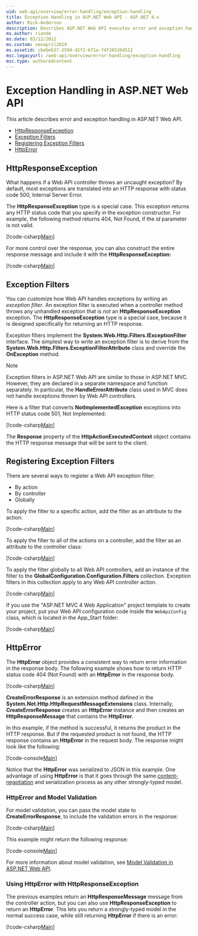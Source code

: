 ```yaml
---
uid: web-api/overview/error-handling/exception-handling
title: Exception Handling in ASP.NET Web API - ASP.NET 4.x
author: Rick-Anderson
description: Describes ASP.NET Web API executes error and exception handling and provides examples for errors and exceptions.
ms.author: riande
ms.date: 03/12/2012
ms.custom: seoapril2019
ms.assetid: cbebeb37-2594-41f2-b71a-f4f26520d512
msc.legacyurl: /web-api/overview/error-handling/exception-handling
msc.type: authoredcontent
---
```

# Exception Handling in ASP.NET Web API

This article describes error and exception handling in ASP.NET Web API.

- [HttpResponseException](#httpresponserexception)
- [Exception Filters](#exception_filters)
- [Registering Exception Filters](#registering_exception_filters)
- [HttpError](#httperror)

<a id="httpresponserexception"></a>
## HttpResponseException

What happens if a Web API controller throws an uncaught exception? By default, most exceptions are translated into an HTTP response with status code 500, Internal Server Error.

The **HttpResponseException** type is a special case. This exception returns any HTTP status code that you specify in the exception constructor. For example, the following method returns 404, Not Found, if the *id* parameter is not valid.

[!code-csharp[Main](exception-handling/samples/sample1.cs)]

For more control over the response, you can also construct the entire response message and include it with the **HttpResponseException:** 

[!code-csharp[Main](exception-handling/samples/sample2.cs)]

<a id="exception_filters"></a>
## Exception Filters

You can customize how Web API handles exceptions by writing an *exception filter*. An exception filter is executed when a controller method throws any unhandled exception that is *not* an **HttpResponseException** exception. The **HttpResponseException** type is a special case, because it is designed specifically for returning an HTTP response.

Exception filters implement the **System.Web.Http.Filters.IExceptionFilter** interface. The simplest way to write an exception filter is to derive from the **System.Web.Http.Filters.ExceptionFilterAttribute** class and override the **OnException** method.

> [!NOTE]
> Exception filters in ASP.NET Web API are similar to those in ASP.NET MVC. However, they are declared in a separate namespace and function separately. In particular, the **HandleErrorAttribute** class used in MVC does not handle exceptions thrown by Web API controllers.

Here is a filter that converts **NotImplementedException** exceptions into HTTP status code 501, Not Implemented:

[!code-csharp[Main](exception-handling/samples/sample3.cs)]

The **Response** property of the **HttpActionExecutedContext** object contains the HTTP response message that will be sent to the client.

<a id="registering_exception_filters"></a>
## Registering Exception Filters

There are several ways to register a Web API exception filter:

- By action
- By controller
- Globally

To apply the filter to a specific action, add the filter as an attribute to the action:

[!code-csharp[Main](exception-handling/samples/sample4.cs)]

To apply the filter to all of the actions on a controller, add the filter as an attribute to the controller class:

[!code-csharp[Main](exception-handling/samples/sample5.cs)]

To apply the filter globally to all Web API controllers, add an instance of the filter to the **GlobalConfiguration.Configuration.Filters** collection. Exception filters in this collection apply to any Web API controller action.

[!code-csharp[Main](exception-handling/samples/sample6.cs)]

If you use the "ASP.NET MVC 4 Web Application" project template to create your project, put your Web API configuration code inside the `WebApiConfig` class, which is located in the App\_Start folder:

[!code-csharp[Main](exception-handling/samples/sample7.cs?highlight=5)]

<a id="httperror"></a>
## HttpError

The **HttpError** object provides a consistent way to return error information in the response body. The following example shows how to return HTTP status code 404 (Not Found) with an **HttpError** in the response body.

[!code-csharp[Main](exception-handling/samples/sample8.cs)]

**CreateErrorResponse** is an extension method defined in the **System.Net.Http.HttpRequestMessageExtensions** class. Internally, **CreateErrorResponse** creates an **HttpError** instance and then creates an **HttpResponseMessage** that contains the **HttpError**.

In this example, if the method is successful, it returns the product in the HTTP response. But if the requested product is not found, the HTTP response contains an **HttpError** in the request body. The response might look like the following:

[!code-console[Main](exception-handling/samples/sample9.cmd)]

Notice that the **HttpError** was serialized to JSON in this example. One advantage of using **HttpError** is that it goes through the same [content-negotiation](../formats-and-model-binding/content-negotiation.md) and serialization process as any other strongly-typed model.

### HttpError and Model Validation

For model validation, you can pass the model state to **CreateErrorResponse**, to include the validation errors in the response:

[!code-csharp[Main](exception-handling/samples/sample10.cs)]

This example might return the following response:

[!code-console[Main](exception-handling/samples/sample11.cmd)]

For more information about model validation, see [Model Validation in ASP.NET Web API](../formats-and-model-binding/model-validation-in-aspnet-web-api.md).

### Using HttpError with HttpResponseException

The previous examples return an **HttpResponseMessage** message from the controller action, but you can also use **HttpResponseException** to return an **HttpError**. This lets you return a strongly-typed model in the normal success case, while still returning **HttpError** if there is an error:

[!code-csharp[Main](exception-handling/samples/sample12.cs)]
